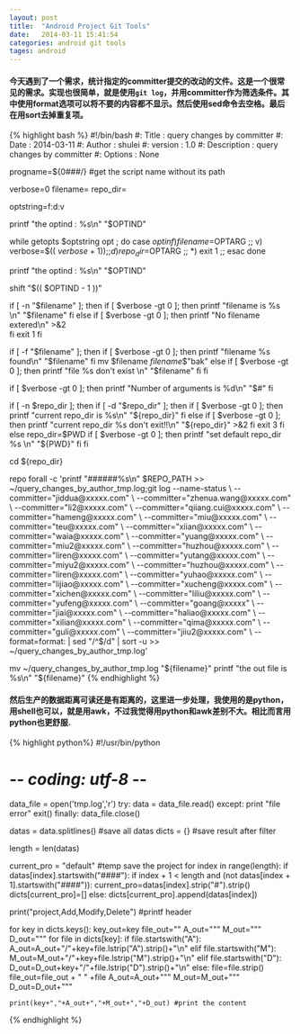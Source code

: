 ```yaml
---
layout: post
title:  "Android Project Git Tools"
date:   2014-03-11 15:41:54
categories: android git tools
tages: android
---
```


#### 今天遇到了一个需求，统计指定的committer提交的改动的文件。这是一个很常见的需求。实现也很简单，就是使用`git log`，并用committer作为筛选条件。其中使用format选项可以将不要的内容都不显示。然后使用sed命令去空格。最后在用sort去掉重复项。
{% highlight bash %}
#!/bin/bash
#: Title                  : query changes by committer
#: Date                   : 2014-03-11
#: Author                 : shulei
#: version                : 1.0
#: Description            : query changes by committer
#: Options                : None

progname=${0###/} #get the script name without its path

verbose=0
filename=
repo_dir=

optstring=f:d:v

printf "the optind : %s\n" "$OPTIND"

while  getopts $optstring opt ; do
    case $opt in
        f)
            filename=$OPTARG
            ;;
        v)
            verbose=$(( $verbose + 1 ))
            ;;
        d)
            repo_dir=$OPTARG
            ;;
        *)
            exit 1
            ;;
    esac
done

printf "the optind : %s\n" "$OPTIND"

shift "$(( $OPTIND - 1 ))"


if [ -n "$filename" ]; then
    if [ $verbose -gt 0 ]; then
        printf "filename is %s \n" "$filename"
    fi
else
    if [ $verbose -gt 0 ]; then
        printf "No filename extered\n" >&2        
    fi
    exit 1
fi

if [ -f "$filename" ]; then
    if [ $verbose -gt 0 ]; then
        printf "filename %s found\n" "$filename"
    fi
    mv $filename ${filename}$$"bak"
else
    if [ $verbose -gt 0 ]; then
        printf "file %s don't exist \n" "$filename"
    fi
fi

if [ $verbose -gt 0 ]; then
    printf "Number of arguments is %d\n" "$#"
fi



if [ -n $repo_dir ]; then
    if [ -d "$repo_dir" ]; then
        if [ $verbose -gt 0 ]; then
            printf "current repo_dir is %s\n" "${repo_dir}"
        fi
    else
        if [ $verbose -gt 0 ]; then
            printf "current repo_dir %s don't exit!!\n" "${repo_dir}" >&2
        fi
        exit 3
    fi
else
    repo_dir=$PWD
    if [ $verbose -gt 0 ]; then
        printf "set default repo_dir %s \n" "${PWD}"
    fi
fi

cd ${repo_dir}

repo forall -c  'printf "######%s\n" $REPO_PATH >> ~/query_changes_by_author_tmp.log;git log --name-status \
--committer="jiddua@xxxxx.com" \
--committer="zhenua.wang@xxxxx.com" \
--committer="li2@xxxxx.com" \
--committer="qiiang.cui@xxxxx.com" \
--committer="hameng@xxxxx.com" \
--committer="miu@xxxxx.com" \
--committer="teu@xxxxx.com" \
--committer="xiian@xxxxx.com" \
--committer="waia@xxxxx.com" \
--committer="yuang@xxxxx.com" \
--committer="miu2@xxxxx.com" \
--committer="huzhou@xxxxx.com" \
--committer="liren@xxxxx.com" \
--committer="yutang@xxxxx.com" \
--committer="miyu2@xxxxx.com" \
--committer="huzhou@xxxxx.com" \
--committer="liren@xxxxx.com" \
--committer="yuhao@xxxxx.com" \
--committer="lijiao@xxxxx.com" \
--committer="xucheng@xxxxx.com" \
--committer="xichen@xxxxx.com" \
--committer="liliu@xxxxx.com" \
--committer="yufeng@xxxxx.com" \
--committer="goang@xxxxx" \
--committer="jiai@xxxxx.com" \
--committer="haliao@xxxxx.com" \
--committer="xilian@xxxxx.com" \
--committer="qima@xxxxx.com" \
--committer="guli@xxxxx.com" \
--committer="jiiu2@xxxxx.com" \
--format=format:  | sed "/^$/d" | sort -u >> ~/query_changes_by_author_tmp.log'

mv ~/query_changes_by_author_tmp.log "${filename}"
printf "the out file is %s\n" "${filename}"
{% endhighlight %}

#### 然后生产的数据距离可读还是有距离的，这里进一步处理，我使用的是python，用shell也可以，就是用awk，不过我觉得用python和awk差别不大。相比而言用python也更舒服.
{% highlight python%}
#!/usr/bin/python
# -*- coding: utf-8 -*-

data_file = open('tmp.log','r')
try:
    data = data_file.read()
except:
    print "file error"
    exit()
finally:
    data_file.close()

datas = data.splitlines() #save all datas
dicts = {} #save result after filter

length = len(datas)

current_pro = "default" #temp save the project
for index in range(length):
    if datas[index].startswith("####"):
        if index + 1 < length and (not datas[index + 1].startswith("####")):
            current_pro=datas[index].strip("#").strip()
            dicts[current_pro]=[]
    else:
        dicts[current_pro].append(datas[index])

print("project,Add,Modify,Delete") #printf  header

for key in dicts.keys():
    key_out=key
    file_out=""
    A_out="\""
    M_out="\""
    D_out="\""
    for file in dicts[key]:
        if file.startswith("A"):
            A_out=A_out+"/"+key+file.lstrip("A").strip()+"\n"
        elif file.startswith("M"):
            M_out=M_out+"/"+key+file.lstrip("M").strip()+"\n"
        elif file.startswith("D"):
            D_out=D_out+key+"/"+file.lstrip("D").strip()+"\n"
        else:
            file=file.strip()
            file_out=file_out + " " +file
    A_out=A_out+"\""
    M_out=M_out+"\""
    D_out=D_out+"\""

    print(key+","+A_out+","+M_out+","+D_out) #print the content
{% endhighlight %}


